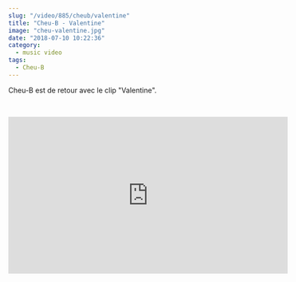 ```yaml
--- 
slug: "/video/885/cheub/valentine"
title: "Cheu-B - Valentine"
image: "cheu-valentine.jpg"
date: "2018-07-10 10:22:36"
category:
  - music video
tags:
  - Cheu-B
---
```

<p>Cheu-B est de retour avec le clip "Valentine".</p><br/><p><iframe width="560" height="315" src="https://www.youtube.com/embed/EBhY9CF309k" frameborder="0" allow="autoplay; encrypted-media" allowfullscreen></iframe></p>